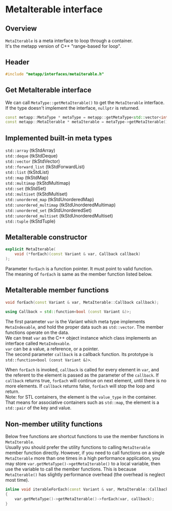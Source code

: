 # MetaIterable interface

## Overview

`MetaIterable` is a meta interface to loop through a container.  
It's the metapp version of C++ "range-based for loop".  

## Header

```c++
#include "metapp/interfaces/metaiterable.h"
```

## Get MetaIterable interface

We can call `MetaType::getMetaIterable()` to get the `MetaIterable` interface. If the type doesn't implement the interface, `nullptr` is returned.

```c++
const metapp::MetaType * metaType = metapp::getMetaType<std::vector<int> >();
const metapp::MetaIterable * metaIterable = metaType->getMetaIterable();
```

## Implemented built-in meta types

`std::array` (tkStdArray)  
`std::deque` (tkStdDeque)  
`std::vector` (tkStdVector)  
`std::forward_list` (tkStdForwardList)  
`std::list` (tkStdList)  
`std::map` (tkStdMap)  
`std::multimap` (tkStdMultimap)  
`std::set` (tkStdSet)  
`std::multiset` (tkStdMultiset)  
`std::unordered_map` (tkStdUnorderedMap)  
`std::unordered_multimap` (tkStdUnorderedMultimap)  
`std::unordered_set` (tkStdUnorderedSet)  
`std::unordered_multiset` (tkStdUnorderedMultiset)  
`std::tuple` (tkStdTuple)  

## MetaIterable constructor

```c++
explicit MetaIterable(
	void (*forEach)(const Variant & var, Callback callback)
);
```

Parameter `forEach` is a function pointer. It must point to valid function.  
The meaning of `forEach` is same as the member function listed below.

## MetaIterable member functions

####

```c++
void forEach(const Variant & var, MetaIterable::Callback callback);

using Callback = std::function<bool (const Variant &)>;
```

The first parameter `var` is the Variant which meta type implements `MetaIndexable`, and hold the proper data such as `std::vector`. The member functions operate on the data.  
We can treat `var` as the C++ object instance which class implements an interface called `MetaIndexable`.  
`var` can be a value, a reference, or a pointer.  
The second parameter `callback` is a callback function. Its prototype is `std::function<bool (const Variant &)>`.  

When `forEach` is invoked, `callback` is called for every element in `var`, and the referent to the element is passed as the parameter of the `callback`. If `callback` returns true, `forEach` will continue on next element, until there is no more elements. If `callback` returns false, `forEach` will stop the loop and return.  
Note: for STL containers, the element is the `value_type` in the container. That means for associative containers such as `std::map`, the element is a `std::pair` of the key and value.  

## Non-member utility functions

Below free functions are shortcut functions to use the member functions in `MetaIterable`.  
Usually you should prefer the utility functions to calling `MetaIterable` member function directly. However, if you need to call functions on a single `MetaIterable` more than one times in a high performance application, you may store `var.getMetaType()->getMetaIterable()` to a local variable, then use the variable to call the member functions. This is because `MetaIterable()` has slightly performance overhead (the overhead is neglect most time).

```c++
inline void iterableForEach(const Variant & var, MetaIterable::Callback callback)
{
	var.getMetaType()->getMetaIterable()->forEach(var, callback);
}
```
